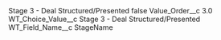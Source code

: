 <?xml version="1.0" encoding="UTF-8"?>
<CustomMetadata xmlns="http://soap.sforce.com/2006/04/metadata" xmlns:xsi="http://www.w3.org/2001/XMLSchema-instance" xmlns:xsd="http://www.w3.org/2001/XMLSchema">
    <label>Stage 3 - Deal Structured/Presented</label>
    <protected>false</protected>
    <values>
        <field>Value_Order__c</field>
        <value xsi:type="xsd:double">3.0</value>
    </values>
    <values>
        <field>WT_Choice_Value__c</field>
        <value xsi:type="xsd:string">Stage 3 - Deal Structured/Presented</value>
    </values>
    <values>
        <field>WT_Field_Name__c</field>
        <value xsi:type="xsd:string">StageName</value>
    </values>
</CustomMetadata>

